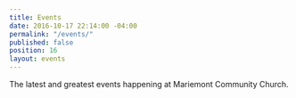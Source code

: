 ```yaml
---
title: Events
date: 2016-10-17 22:14:00 -04:00
permalink: "/events/"
published: false
position: 16
layout: events
---
```


The latest and greatest events happening at Mariemont Community Church. 